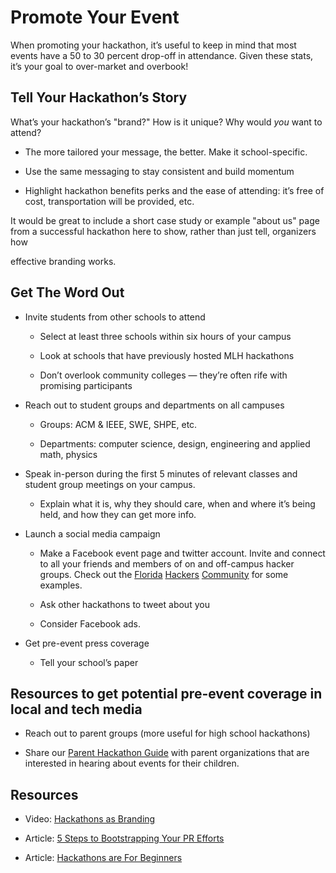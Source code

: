 # Promote Your Event

When promoting your hackathon, it’s useful to keep in mind that most events have a 50 to 30 percent drop-off in attendance. Given these stats, it’s your goal to over-market and overbook!

## Tell Your Hackathon’s Story

What’s your hackathon’s "brand?" How is it unique? Why would *you* want to attend?

* The more tailored your message, the better. Make it school-specific.

* Use the same messaging to stay consistent and build momentum

* Highlight hackathon benefits perks and the ease of attending: it’s free of cost, transportation will be provided, etc.

It would be great to include a short case study or example "about us" page from a successful hackathon here to show, rather than just tell, organizers how

 effective branding works.

## Get The Word Out

* Invite students from other schools to attend

    * Select at least three schools within six hours of your campus

    * Look at schools that have previously hosted MLH hackathons

    * Don’t overlook community colleges — they’re often rife with promising participants

* Reach out to student groups and departments on all campuses

    * Groups: ACM & IEEE, SWE, SHPE, etc.

    * Departments: computer science, design, engineering and applied math, physics

* Speak in-person during the first 5 minutes of relevant classes and student group meetings on your campus.

    * Explain what it is, why they should care, when and where it’s being held, and how they can get more info.

* Launch a social media campaign

    * Make a Facebook event page and twitter account. Invite and connect to all your friends and members of on and off-campus hacker groups. Check out the [Florida](floridahackers.com) [Hackers](http://floridahackers.slack.com/signup) [Community](https://www.facebook.com/groups/1023750727698510/) for some examples.

    * Ask other hackathons to tweet about you

    * Consider Facebook ads.

* Get pre-event press coverage

    * Tell your school’s paper

## Resources to get potential pre-event coverage in local and tech media

* Reach out to parent groups (more useful for high school hackathons)

* Share our [Parent Hackathon Guide](https://mlh.io/parent-hackathon-guide) with parent organizations that are interested in hearing about events for their children.

## Resources

* Video: [Hackathons as Branding](https://www.youtube.com/watch?v=cwJNYXlOuYo&index=20&list=PLPDgudJ_VDUdqhQldG7SqXGxaj-FiLGmP)

* Article: [5 Steps to Bootstrapping Your PR Efforts](http://moz.com/blog/5-steps-to-bootstrapping-your-pr-efforts)

* Article: [Hackathons are For Beginners](https://medium.com/@tfogo/hackathons-are-for-beginners-77a9c9c0e000)